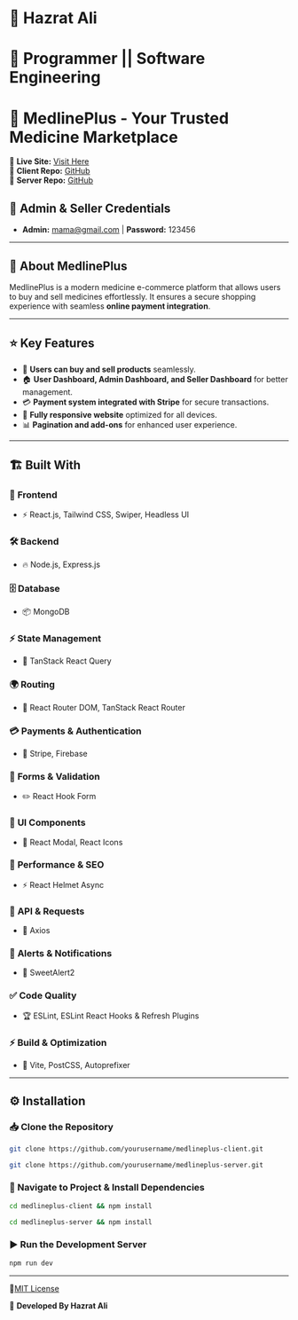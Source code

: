 # 🍘 Hazrat Ali

# 🍩 Programmer || Software Engineering

# 🌿 MedlinePlus - Your Trusted Medicine Marketplace

🔗 **Live Site:** [Visit Here]()  
🔗 **Client Repo:** [GitHub]()  
🔗 **Server Repo:** [GitHub]()  

## 🔑 Admin & Seller Credentials
- **Admin:** mama@gmail.com | **Password:** 123456  


---

## 🚀 About MedlinePlus
MedlinePlus is a modern medicine e-commerce platform that allows users to buy and sell medicines effortlessly. It ensures a secure shopping experience with seamless **online payment integration**.

---
## ⭐ Key Features
- 🛒 **Users can buy and sell products** seamlessly.
- 🏠 **User Dashboard, Admin Dashboard, and Seller Dashboard** for better management.
- 💳 **Payment system integrated with Stripe** for secure transactions.
- 📱 **Fully responsive website** optimized for all devices.
- 📊 **Pagination and add-ons** for enhanced user experience.

---

## 🏗️ Built With

### 🎨 **Frontend**
- ⚡ React.js, Tailwind CSS, Swiper, Headless UI

### 🛠 **Backend**
- 🔥 Node.js, Express.js

### 🗄 **Database**
- 📦 MongoDB

### ⚡ **State Management**
- 🔄 TanStack React Query

### 🌍 **Routing**
- 🏃 React Router DOM, TanStack React Router

### 💳 **Payments & Authentication**
- 🔐 Stripe, Firebase

### 📩 **Forms & Validation**
- ✏️ React Hook Form

### 🎨 **UI Components**
- 🔲 React Modal, React Icons

### 🚀 **Performance & SEO**
- ⚡ React Helmet Async

### 🔗 **API & Requests**
- 🔄 Axios

### 🎉 **Alerts & Notifications**
- 🎊 SweetAlert2

### ✅ **Code Quality**
- 🏆 ESLint, ESLint React Hooks & Refresh Plugins

### ⚡ **Build & Optimization**
- 🚀 Vite, PostCSS, Autoprefixer

---

## ⚙️ Installation

### 📥 Clone the Repository
```bash
git clone https://github.com/yourusername/medlineplus-client.git
```
```bash
git clone https://github.com/yourusername/medlineplus-server.git
```

### 📌 Navigate to Project & Install Dependencies
```bash
cd medlineplus-client && npm install
```
```bash
cd medlineplus-server && npm install
```

### ▶️ Run the Development Server
```bash
npm run dev
```

---

📜[MIT License](LICENSE)

🚀 **Developed By Hazrat Ali**

